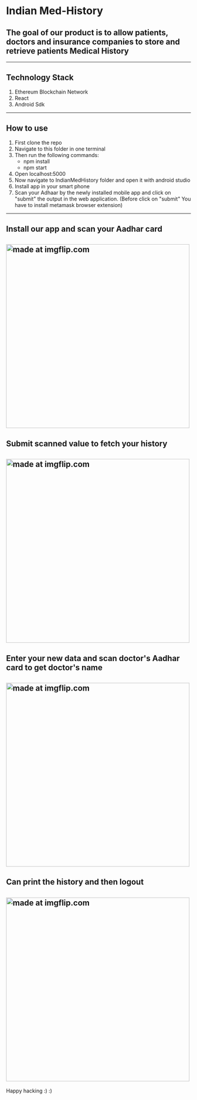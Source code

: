 # Indian Med-History
## The goal of our product is to allow patients, doctors and insurance companies to store and retrieve patients Medical History

---
Technology Stack
---
 1. Ethereum Blockchain Network
 2. React
 3. Android Sdk
---
How to use
---
1. First clone the repo
2. Navigate to this folder in one terminal
3. Then run the following commands: 
    - npm install 
    - npm start 
4. Open localhost:5000
5. Now navigate to IndianMedHistory folder and open it with android studio
6. Install app in your smart phone
7. Scan your Adhaar by the newly installed mobile app and click on "submit" the output in the web application.
   (Before click on "submit" You have to install metamask browser extension)
---
Install our app and scan your Aadhar card
---
<a href="https://imgflip.com/gif/3o14sh"><img src="https://i.imgflip.com/3o14sh.gif" title="made at imgflip.com" height=500/></a>
---
Submit scanned value to fetch your history
------------------------------------------
<a href="https://imgflip.com/gif/3o123q"><img src="https://i.imgflip.com/3o123q.gif" title="made at imgflip.com" width=500/></a>
---
Enter your new data and scan doctor's Aadhar card to get doctor's name
----------------------------------------------------------------------
<a href="https://imgflip.com/gif/3o12qq"><img src="https://i.imgflip.com/3o12qq.gif" title="made at imgflip.com" width=500/></a>
---
Can print the history and then logout
---
<a href="https://imgflip.com/gif/3o13e9"><img src="https://i.imgflip.com/3o13e9.gif" title="made at imgflip.com" width=500/></a>
---

Happy hacking :) :)
